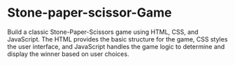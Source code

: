 # Stone-paper-scissor-Game
Build a classic Stone-Paper-Scissors game using HTML, CSS, and JavaScript. The HTML provides the basic structure for the game, CSS styles the user interface, and JavaScript handles the game logic to determine and display the winner based on user choices. 
